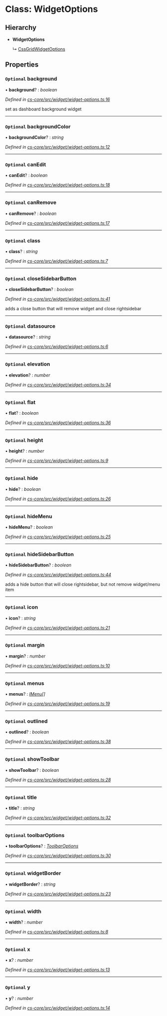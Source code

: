 # Class: WidgetOptions

## Hierarchy

* **WidgetOptions**

  ↳ [CssGridWidgetOptions](_cs_core_src_dashboard_css_grid_widget_options_.cssgridwidgetoptions.md)

## Properties

### `Optional` background

• **background**? : *boolean*

*Defined in [cs-core/src/widget/widget-options.ts:16](https://github.com/TNOCS/csnext/blob/38d1409e/packages/cs-core/src/widget/widget-options.ts#L16)*

set as dashboard background widget

___

### `Optional` backgroundColor

• **backgroundColor**? : *string*

*Defined in [cs-core/src/widget/widget-options.ts:12](https://github.com/TNOCS/csnext/blob/38d1409e/packages/cs-core/src/widget/widget-options.ts#L12)*

___

### `Optional` canEdit

• **canEdit**? : *boolean*

*Defined in [cs-core/src/widget/widget-options.ts:18](https://github.com/TNOCS/csnext/blob/38d1409e/packages/cs-core/src/widget/widget-options.ts#L18)*

___

### `Optional` canRemove

• **canRemove**? : *boolean*

*Defined in [cs-core/src/widget/widget-options.ts:17](https://github.com/TNOCS/csnext/blob/38d1409e/packages/cs-core/src/widget/widget-options.ts#L17)*

___

### `Optional` class

• **class**? : *string*

*Defined in [cs-core/src/widget/widget-options.ts:7](https://github.com/TNOCS/csnext/blob/38d1409e/packages/cs-core/src/widget/widget-options.ts#L7)*

___

### `Optional` closeSidebarButton

• **closeSidebarButton**? : *boolean*

*Defined in [cs-core/src/widget/widget-options.ts:41](https://github.com/TNOCS/csnext/blob/38d1409e/packages/cs-core/src/widget/widget-options.ts#L41)*

adds a close button that will remove widget and close rightsidebar

___

### `Optional` datasource

• **datasource**? : *string*

*Defined in [cs-core/src/widget/widget-options.ts:6](https://github.com/TNOCS/csnext/blob/38d1409e/packages/cs-core/src/widget/widget-options.ts#L6)*

___

### `Optional` elevation

• **elevation**? : *number*

*Defined in [cs-core/src/widget/widget-options.ts:34](https://github.com/TNOCS/csnext/blob/38d1409e/packages/cs-core/src/widget/widget-options.ts#L34)*

___

### `Optional` flat

• **flat**? : *boolean*

*Defined in [cs-core/src/widget/widget-options.ts:36](https://github.com/TNOCS/csnext/blob/38d1409e/packages/cs-core/src/widget/widget-options.ts#L36)*

___

### `Optional` height

• **height**? : *number*

*Defined in [cs-core/src/widget/widget-options.ts:9](https://github.com/TNOCS/csnext/blob/38d1409e/packages/cs-core/src/widget/widget-options.ts#L9)*

___

### `Optional` hide

• **hide**? : *boolean*

*Defined in [cs-core/src/widget/widget-options.ts:26](https://github.com/TNOCS/csnext/blob/38d1409e/packages/cs-core/src/widget/widget-options.ts#L26)*

___

### `Optional` hideMenu

• **hideMenu**? : *boolean*

*Defined in [cs-core/src/widget/widget-options.ts:25](https://github.com/TNOCS/csnext/blob/38d1409e/packages/cs-core/src/widget/widget-options.ts#L25)*

___

### `Optional` hideSidebarButton

• **hideSidebarButton**? : *boolean*

*Defined in [cs-core/src/widget/widget-options.ts:44](https://github.com/TNOCS/csnext/blob/38d1409e/packages/cs-core/src/widget/widget-options.ts#L44)*

adds a hide button that will close rightsidebar, but not remove widget/menu item

___

### `Optional` icon

• **icon**? : *string*

*Defined in [cs-core/src/widget/widget-options.ts:21](https://github.com/TNOCS/csnext/blob/38d1409e/packages/cs-core/src/widget/widget-options.ts#L21)*

___

### `Optional` margin

• **margin**? : *number*

*Defined in [cs-core/src/widget/widget-options.ts:10](https://github.com/TNOCS/csnext/blob/38d1409e/packages/cs-core/src/widget/widget-options.ts#L10)*

___

### `Optional` menus

• **menus**? : *[IMenu](../interfaces/_cs_core_src_interactions_menu_.imenu.md)[]*

*Defined in [cs-core/src/widget/widget-options.ts:19](https://github.com/TNOCS/csnext/blob/38d1409e/packages/cs-core/src/widget/widget-options.ts#L19)*

___

### `Optional` outlined

• **outlined**? : *boolean*

*Defined in [cs-core/src/widget/widget-options.ts:38](https://github.com/TNOCS/csnext/blob/38d1409e/packages/cs-core/src/widget/widget-options.ts#L38)*

___

### `Optional` showToolbar

• **showToolbar**? : *boolean*

*Defined in [cs-core/src/widget/widget-options.ts:28](https://github.com/TNOCS/csnext/blob/38d1409e/packages/cs-core/src/widget/widget-options.ts#L28)*

___

### `Optional` title

• **title**? : *string*

*Defined in [cs-core/src/widget/widget-options.ts:32](https://github.com/TNOCS/csnext/blob/38d1409e/packages/cs-core/src/widget/widget-options.ts#L32)*

___

### `Optional` toolbarOptions

• **toolbarOptions**? : *[ToolbarOptions](_cs_core_src_dashboard_toolbar_options_.toolbaroptions.md)*

*Defined in [cs-core/src/widget/widget-options.ts:30](https://github.com/TNOCS/csnext/blob/38d1409e/packages/cs-core/src/widget/widget-options.ts#L30)*

___

### `Optional` widgetBorder

• **widgetBorder**? : *string*

*Defined in [cs-core/src/widget/widget-options.ts:23](https://github.com/TNOCS/csnext/blob/38d1409e/packages/cs-core/src/widget/widget-options.ts#L23)*

___

### `Optional` width

• **width**? : *number*

*Defined in [cs-core/src/widget/widget-options.ts:8](https://github.com/TNOCS/csnext/blob/38d1409e/packages/cs-core/src/widget/widget-options.ts#L8)*

___

### `Optional` x

• **x**? : *number*

*Defined in [cs-core/src/widget/widget-options.ts:13](https://github.com/TNOCS/csnext/blob/38d1409e/packages/cs-core/src/widget/widget-options.ts#L13)*

___

### `Optional` y

• **y**? : *number*

*Defined in [cs-core/src/widget/widget-options.ts:14](https://github.com/TNOCS/csnext/blob/38d1409e/packages/cs-core/src/widget/widget-options.ts#L14)*
